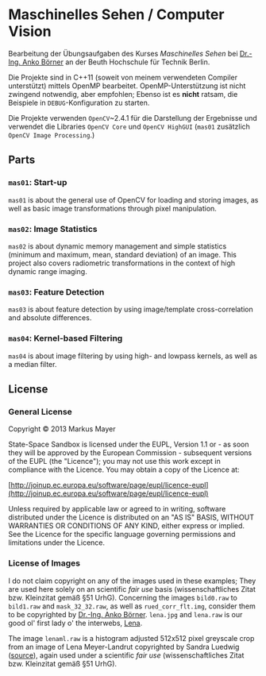 # Maschinelles Sehen / Computer Vision

Bearbeitung der Übungsaufgaben des Kurses *Maschinelles Sehen* bei [Dr.-Ing. Anko Börner](http://www.dlr.de/os/desktopdefault.aspx/tabid-3459/5342_read-13663/sortby-lastname/) an der Beuth Hochschule für Technik Berlin.

Die Projekte sind in C++11 (soweit von meinem verwendeten Compiler unterstützt) mittels OpenMP bearbeitet. OpenMP-Unterstützung ist nicht zwingend notwendig, aber empfohlen; Ebenso ist es **nicht** ratsam, die Beispiele in `DEBUG`-Konfiguration zu starten.

Die Projekte verwenden `OpenCV`~2.4.1 für die Darstellung der Ergebnisse und verwendet die Libraries `OpenCV Core` und `OpenCV HighGUI` (`mas01` zusätzlich `OpenCV Image Processing`.) 

## Parts

### `mas01`: Start-up

`mas01` is about the general use of OpenCV for loading and storing images, as well as basic image transformations through pixel manipulation.

### `mas02`: Image Statistics

`mas02` is about dynamic memory management and simple statistics (minimum and maximum, mean, standard deviation) of an image. This project also covers radiometric transformations in the context of high dynamic range imaging.

### `mas03`: Feature Detection

`mas03` is about feature detection by using image/template cross-correlation and absolute differences.

### `mas04`: Kernel-based Filtering 

`mas04` is about image filtering by using high- and lowpass kernels, as well as a median filter.

## License

### General License

Copyright &copy; 2013 Markus Mayer

State-Space Sandbox is licensed under the EUPL, Version 1.1 or - as soon they will be approved by the European Commission -
subsequent versions of the EUPL (the "Licence"); you may not use this work except in compliance with the Licence.
You may obtain a copy of the Licence at:

[http://joinup.ec.europa.eu/software/page/eupl/licence-eupl](http://joinup.ec.europa.eu/software/page/eupl/licence-eupl)

Unless required by applicable law or agreed to in writing, software distributed under the Licence is
distributed on an "AS IS" BASIS, WITHOUT WARRANTIES OR CONDITIONS OF ANY KIND, either express or implied.
See the Licence for the specific language governing permissions and limitations under the Licence.

### License of Images

I do not claim copyright on any of the images used in these examples; They are used here solely on an scientific *fair use* basis (wissenschaftliches Zitat bzw. Kleinzitat gemäß §51 UrhG). Concerning the images `bild0.raw` to `bild1.raw` and `mask_32_32.raw`, as well as `rued_corr_flt.img`, consider them to be copyrighted by [Dr.-Ing. Anko Börner](http://www.dlr.de/os/desktopdefault.aspx/tabid-3459/5342_read-13663/sortby-lastname/). `lena.jpg` and `lena.raw` is our good ol' first lady o' the interwebs, [Lena](http://www.lenna.org).

The image `lenaml.raw` is a histogram adjusted 512x512 pixel greyscale crop from an image of Lena Meyer-Landrut copyrighted by Sandra Luedwig ([source](http://www.tagesspiegel.de/weltspiegel/werbinich/lena-meyer-landruth-im-interview-ich-bin-kein-partymensch/8010812.html)), again used under a scientific *fair use* (wissenschaftliches Zitat bzw. Kleinzitat gemäß §51 UrhG).